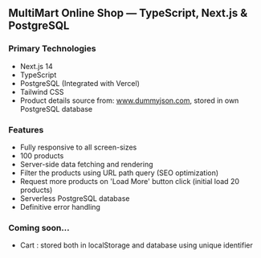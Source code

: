## MultiMart Online Shop &mdash; TypeScript, Next.js & PostgreSQL

### Primary Technologies
- Next.js 14
- TypeScript
- PostgreSQL (Integrated with Vercel)
- Tailwind CSS
- Product details source from: www.dummyjson.com, stored in own PostgreSQL database

### Features

- Fully responsive to all screen-sizes
- 100 products
- Server-side data fetching and rendering
- Filter the products using URL path query (SEO optimization)
- Request more products on 'Load More' button click (initial load 20 products)
- Serverless PostgreSQL database
- Definitive error handling

### Coming soon...

- Cart : stored both in localStorage and database using unique identifier